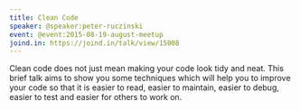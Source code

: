 ```yaml
---
title: Clean Code
speaker: @speaker:peter-ruczinski
event: @event:2015-08-19-august-meetup
joind.in: https://joind.in/talk/view/15008
---
```


Clean code does not just mean making your code look tidy and neat. This brief talk aims to show you some techniques which will help you to improve your code so that it is easier to read, easier to maintain, easier to debug, easier to test and easier for others to work on.
